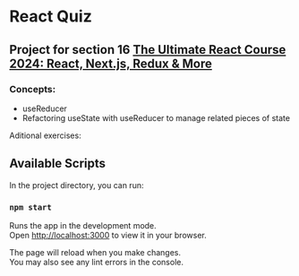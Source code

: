 # React Quiz

## Project for section 16 [The Ultimate React Course 2024: React, Next.js, Redux & More](https://www.udemy.com/course/the-ultimate-react-course/)

### Concepts:

- useReducer
- Refactoring useState with useReducer to manage related pieces of state

Aditional exercises: 


## Available Scripts

In the project directory, you can run:

### `npm start`

Runs the app in the development mode.\
Open [http://localhost:3000](http://localhost:3000) to view it in your browser.

The page will reload when you make changes.\
You may also see any lint errors in the console.
